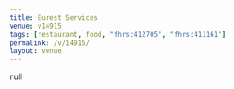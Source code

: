 ```yaml
---
title: Eurest Services
venue: v14915
tags: [restaurant, food, "fhrs:412705", "fhrs:411161"]
permalink: /v/14915/
layout: venue
---
```

null